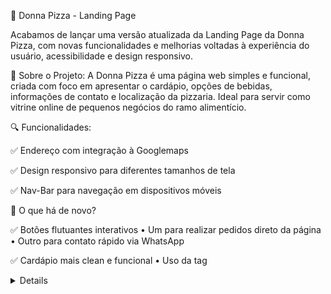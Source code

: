 🍕 Donna Pizza - Landing Page

Acabamos de lançar uma versão atualizada da Landing Page da Donna Pizza, com novas funcionalidades e melhorias voltadas à experiência do usuário, acessibilidade e design responsivo.

📄 Sobre o Projeto:
A Donna Pizza é uma página web simples e funcional, criada com foco em apresentar o cardápio, opções de bebidas, informações de contato e localização da pizzaria. Ideal para servir como vitrine online de pequenos negócios do ramo alimentício.

🔍 Funcionalidades:

✅ Endereço com integração à Googlemaps

✅ Design responsivo para diferentes tamanhos de tela

✅ Nav-Bar para navegação em dispositivos móveis

📌 O que há de novo?

✅ Botões flutuantes interativos
• Um para realizar pedidos direto da página
• Outro para contato rápido via WhatsApp

✅ Cardápio mais clean e funcional
• Uso da tag <details> para expandir/recolher os sabores de forma intuitiva, reduzindo a poluição visual

✅ Carrossel de imagens
• Destaque visual para pizzas na Home-page

✅ Dark Mode + img-change
• Alternância entre modo claro/escuro com botão acessível
• Mudança de imagem de fundo entre modo claro/escuro na página contatos

✅ Código modular e organizado
• Separação por páginas (HTML) e pasta global para estilos e scripts
• Estrutura fácil de escalar e manter

🛠️ Tecnologias Utilizadas:
- HTML5
- CSS3
- JavaScript
